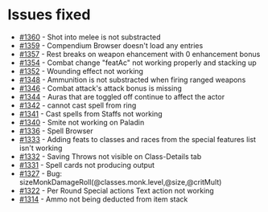 # Issues fixed
- [#1360](https://gitlab.com/dragonshorn/D35E/-/issues/1360) - Shot into melee is not substracted
- [#1359](https://gitlab.com/dragonshorn/D35E/-/issues/1359) - Compendium Browser doesn't load any entries
- [#1357](https://gitlab.com/dragonshorn/D35E/-/issues/1357) - Rest breaks on weapon ehancement with 0 enhancement bonus
- [#1354](https://gitlab.com/dragonshorn/D35E/-/issues/1354) - Combat change "featAc" not working properly and stacking up
- [#1352](https://gitlab.com/dragonshorn/D35E/-/issues/1352) - Wounding effect not working
- [#1348](https://gitlab.com/dragonshorn/D35E/-/issues/1348) - Ammunition is not substracted when firing ranged weapons
- [#1346](https://gitlab.com/dragonshorn/D35E/-/issues/1346) - Combat attack's attack bonus is missing
- [#1344](https://gitlab.com/dragonshorn/D35E/-/issues/1344) - Auras that are toggled off continue to affect the actor
- [#1342](https://gitlab.com/dragonshorn/D35E/-/issues/1342) - cannot cast spell from ring
- [#1341](https://gitlab.com/dragonshorn/D35E/-/issues/1341) - Cast spells from Staffs not working
- [#1340](https://gitlab.com/dragonshorn/D35E/-/issues/1340) - Smite not working on Paladin
- [#1336](https://gitlab.com/dragonshorn/D35E/-/issues/1336) - Spell Browser
- [#1333](https://gitlab.com/dragonshorn/D35E/-/issues/1333) - Adding feats to classes and races from the special features list isn't working
- [#1332](https://gitlab.com/dragonshorn/D35E/-/issues/1332) - Saving Throws not visible on Class-Details tab
- [#1331](https://gitlab.com/dragonshorn/D35E/-/issues/1331) - Spell cards not producing output
- [#1327](https://gitlab.com/dragonshorn/D35E/-/issues/1327) - Bug: sizeMonkDamageRoll(@classes.monk.level,@size,@critMult)
- [#1322](https://gitlab.com/dragonshorn/D35E/-/issues/1322) - Per Round Special actions Text action not working
- [#1314](https://gitlab.com/dragonshorn/D35E/-/issues/1314) - Ammo not being deducted from item stack
